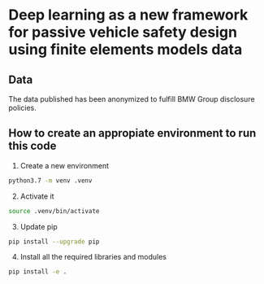 # Deep learning as a new framework for passive vehicle safety design using finite elements models data

## Data 
The data published has been anonymized to fulfill BMW Group disclosure policies.

## How to create an appropiate environment to run this code
1. Create a new environment
```bash
python3.7 -m venv .venv
```
2. Activate it
```bash
source .venv/bin/activate
```
3. Update pip
```bash
pip install --upgrade pip
```
4. Install all the required libraries and modules
```bash
pip install -e .
```
